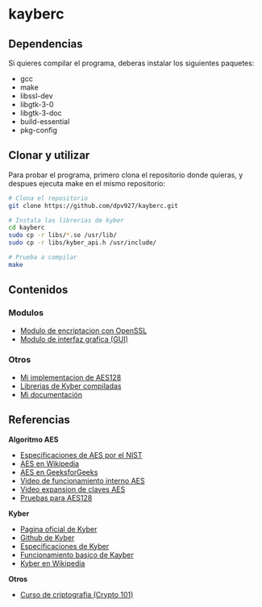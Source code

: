 # kayberc

## Dependencias
Si quieres compilar el programa, deberas instalar los siguientes paquetes:
- gcc
- make
- libssl-dev
- libgtk-3-0
- libgtk-3-doc
- build-essential
- pkg-config

## Clonar y utilizar

Para probar el programa, primero clona el repositorio donde quieras, y despues ejecuta make en el mismo repositorio:

```bash
# Clona el repositorio
git clone https://github.com/dpv927/kayberc.git

# Instala las librerias de kyber
cd kayberc 
sudo cp -r libs/*.so /usr/lib/
sudo cp -r libs/kyber_api.h /usr/include/

# Prueba a compilar
make
```

## Contenidos
### Modulos
- <a href="https://github.com/dpv927/kayberc/tree/main/openSSL">Modulo de encriptacion con OpenSSL</a>
- <a href="https://github.com/dpv927/kayberc/tree/main/gtk">Modulo de interfaz grafica (GUI)</a>

### Otros
- <a href="https://github.com/dpv927/kayberc/tree/main/docs/aes128">Mi implementacion de AES128</a>
- <a href="https://github.com/dpv927/kayberc/tree/main/kyber/">Librerias de Kyber compiladas</a>
- <a href="https://github.com/dpv927/kayberc/tree/main/docs">Mi documentación</a>

## Referencias
**Algoritmo AES**
- <a href="https://csrc.nist.gov/files/pubs/fips/197/final/docs/fips-197.pdf"> Especificaciones de AES por el NIST</a>
- <a href="https://es.wikipedia.org/wiki/Advanced_Encryption_Standard">AES en Wikipedia</a>
- <a href="https://www.geeksforgeeks.org/advanced-encryption-standard-aes/">AES en GeeksforGeeks</a>
- <a href="https://www.youtube.com/watch?v=NHuibtoL_qk">Video de funcionamiento interno AES</a>
- <a href="https://www.youtube.com/watch?v=w4aWIVhcUyo&t=1918s">Video expansion de claves AES</a>
- <a href="https://www.kavaliro.com/wp-content/uploads/2014/03/AES.pdf">Pruebas para AES128</a>

**Kyber**
- <a href="https://pq-crystals.org/kyber/">Pagina oficial de Kyber</a>
- <a href="https://github.com/pq-crystals/kyber">Github de Kyber</a>
- <a href="https://pq-crystals.org/kyber/data/kyber-specification-round3-20210804.pdf">Especificaciones de Kyber</a>
- <a href="https://cryptopedia.dev/posts/kyber/">Funcionamiento basico de Kayber</a>
- <a href="https://en.wikipedia.org/wiki/Kyber">Kyber en Wikipedia</a>

**Otros**
- <a href="https://www.crypto101.io/">Curso de criptografia (Crypto 101)</a>
